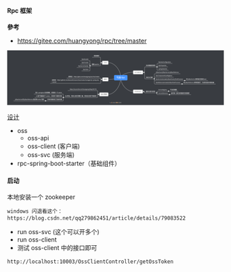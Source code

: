 #### Rpc 框架

**參考**

* https://gitee.com/huangyong/rpc/tree/master

![](/doc/pic/Rpc.png)

[设计](https://mubu.com/doc/6US5AgtAuT_)

* oss 
    * oss-api
    * oss-client (客户端)
    * oss-svc (服务端)
* rpc-spring-boot-starter（基础组件）

#### 启动

本地安装一个 zookeeper 

```
windows 闪退看这个：https://blog.csdn.net/qq279862451/article/details/79083522
```

* run oss-svc (这个可以开多个)
* run oss-client
* 测试 oss-client 中的接口即可

```
http://localhost:10003/OssClientController/getOssToken
```